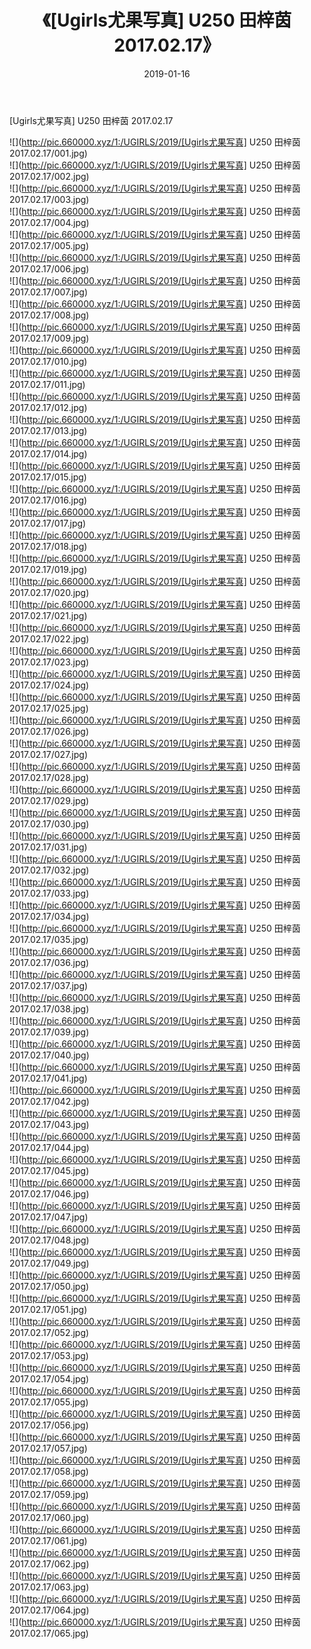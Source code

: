 ﻿---
layout: post
title:  《[Ugirls尤果写真] U250 田梓茵 2017.02.17》
date:   2019-01-16
img: http://pic.660000.xyz/1:/UGIRLS/2019/[Ugirls尤果写真] U250 田梓茵 2017.02.17/000.jpg
categories: [美女, 清纯, 唯美]
---

[Ugirls尤果写真] U250 田梓茵 2017.02.17

 ![](http://pic.660000.xyz/1:/UGIRLS/2019/[Ugirls尤果写真] U250 田梓茵 2017.02.17/001.jpg) <br>![](http://pic.660000.xyz/1:/UGIRLS/2019/[Ugirls尤果写真] U250 田梓茵 2017.02.17/002.jpg) <br>![](http://pic.660000.xyz/1:/UGIRLS/2019/[Ugirls尤果写真] U250 田梓茵 2017.02.17/003.jpg) <br>![](http://pic.660000.xyz/1:/UGIRLS/2019/[Ugirls尤果写真] U250 田梓茵 2017.02.17/004.jpg) <br>![](http://pic.660000.xyz/1:/UGIRLS/2019/[Ugirls尤果写真] U250 田梓茵 2017.02.17/005.jpg) <br>![](http://pic.660000.xyz/1:/UGIRLS/2019/[Ugirls尤果写真] U250 田梓茵 2017.02.17/006.jpg) <br>![](http://pic.660000.xyz/1:/UGIRLS/2019/[Ugirls尤果写真] U250 田梓茵 2017.02.17/007.jpg) <br>![](http://pic.660000.xyz/1:/UGIRLS/2019/[Ugirls尤果写真] U250 田梓茵 2017.02.17/008.jpg) <br>![](http://pic.660000.xyz/1:/UGIRLS/2019/[Ugirls尤果写真] U250 田梓茵 2017.02.17/009.jpg) <br>![](http://pic.660000.xyz/1:/UGIRLS/2019/[Ugirls尤果写真] U250 田梓茵 2017.02.17/010.jpg) <br>![](http://pic.660000.xyz/1:/UGIRLS/2019/[Ugirls尤果写真] U250 田梓茵 2017.02.17/011.jpg) <br>![](http://pic.660000.xyz/1:/UGIRLS/2019/[Ugirls尤果写真] U250 田梓茵 2017.02.17/012.jpg) <br>![](http://pic.660000.xyz/1:/UGIRLS/2019/[Ugirls尤果写真] U250 田梓茵 2017.02.17/013.jpg) <br>![](http://pic.660000.xyz/1:/UGIRLS/2019/[Ugirls尤果写真] U250 田梓茵 2017.02.17/014.jpg) <br>![](http://pic.660000.xyz/1:/UGIRLS/2019/[Ugirls尤果写真] U250 田梓茵 2017.02.17/015.jpg) <br>![](http://pic.660000.xyz/1:/UGIRLS/2019/[Ugirls尤果写真] U250 田梓茵 2017.02.17/016.jpg) <br>![](http://pic.660000.xyz/1:/UGIRLS/2019/[Ugirls尤果写真] U250 田梓茵 2017.02.17/017.jpg) <br>![](http://pic.660000.xyz/1:/UGIRLS/2019/[Ugirls尤果写真] U250 田梓茵 2017.02.17/018.jpg) <br>![](http://pic.660000.xyz/1:/UGIRLS/2019/[Ugirls尤果写真] U250 田梓茵 2017.02.17/019.jpg) <br>![](http://pic.660000.xyz/1:/UGIRLS/2019/[Ugirls尤果写真] U250 田梓茵 2017.02.17/020.jpg) <br>![](http://pic.660000.xyz/1:/UGIRLS/2019/[Ugirls尤果写真] U250 田梓茵 2017.02.17/021.jpg) <br>![](http://pic.660000.xyz/1:/UGIRLS/2019/[Ugirls尤果写真] U250 田梓茵 2017.02.17/022.jpg) <br>![](http://pic.660000.xyz/1:/UGIRLS/2019/[Ugirls尤果写真] U250 田梓茵 2017.02.17/023.jpg) <br>![](http://pic.660000.xyz/1:/UGIRLS/2019/[Ugirls尤果写真] U250 田梓茵 2017.02.17/024.jpg) <br>![](http://pic.660000.xyz/1:/UGIRLS/2019/[Ugirls尤果写真] U250 田梓茵 2017.02.17/025.jpg) <br>![](http://pic.660000.xyz/1:/UGIRLS/2019/[Ugirls尤果写真] U250 田梓茵 2017.02.17/026.jpg) <br>![](http://pic.660000.xyz/1:/UGIRLS/2019/[Ugirls尤果写真] U250 田梓茵 2017.02.17/027.jpg) <br>![](http://pic.660000.xyz/1:/UGIRLS/2019/[Ugirls尤果写真] U250 田梓茵 2017.02.17/028.jpg) <br>![](http://pic.660000.xyz/1:/UGIRLS/2019/[Ugirls尤果写真] U250 田梓茵 2017.02.17/029.jpg) <br>![](http://pic.660000.xyz/1:/UGIRLS/2019/[Ugirls尤果写真] U250 田梓茵 2017.02.17/030.jpg) <br>![](http://pic.660000.xyz/1:/UGIRLS/2019/[Ugirls尤果写真] U250 田梓茵 2017.02.17/031.jpg) <br>![](http://pic.660000.xyz/1:/UGIRLS/2019/[Ugirls尤果写真] U250 田梓茵 2017.02.17/032.jpg) <br>![](http://pic.660000.xyz/1:/UGIRLS/2019/[Ugirls尤果写真] U250 田梓茵 2017.02.17/033.jpg) <br>![](http://pic.660000.xyz/1:/UGIRLS/2019/[Ugirls尤果写真] U250 田梓茵 2017.02.17/034.jpg) <br>![](http://pic.660000.xyz/1:/UGIRLS/2019/[Ugirls尤果写真] U250 田梓茵 2017.02.17/035.jpg) <br>![](http://pic.660000.xyz/1:/UGIRLS/2019/[Ugirls尤果写真] U250 田梓茵 2017.02.17/036.jpg) <br>![](http://pic.660000.xyz/1:/UGIRLS/2019/[Ugirls尤果写真] U250 田梓茵 2017.02.17/037.jpg) <br>![](http://pic.660000.xyz/1:/UGIRLS/2019/[Ugirls尤果写真] U250 田梓茵 2017.02.17/038.jpg) <br>![](http://pic.660000.xyz/1:/UGIRLS/2019/[Ugirls尤果写真] U250 田梓茵 2017.02.17/039.jpg) <br>![](http://pic.660000.xyz/1:/UGIRLS/2019/[Ugirls尤果写真] U250 田梓茵 2017.02.17/040.jpg) <br>![](http://pic.660000.xyz/1:/UGIRLS/2019/[Ugirls尤果写真] U250 田梓茵 2017.02.17/041.jpg) <br>![](http://pic.660000.xyz/1:/UGIRLS/2019/[Ugirls尤果写真] U250 田梓茵 2017.02.17/042.jpg) <br>![](http://pic.660000.xyz/1:/UGIRLS/2019/[Ugirls尤果写真] U250 田梓茵 2017.02.17/043.jpg) <br>![](http://pic.660000.xyz/1:/UGIRLS/2019/[Ugirls尤果写真] U250 田梓茵 2017.02.17/044.jpg) <br>![](http://pic.660000.xyz/1:/UGIRLS/2019/[Ugirls尤果写真] U250 田梓茵 2017.02.17/045.jpg) <br>![](http://pic.660000.xyz/1:/UGIRLS/2019/[Ugirls尤果写真] U250 田梓茵 2017.02.17/046.jpg) <br>![](http://pic.660000.xyz/1:/UGIRLS/2019/[Ugirls尤果写真] U250 田梓茵 2017.02.17/047.jpg) <br>![](http://pic.660000.xyz/1:/UGIRLS/2019/[Ugirls尤果写真] U250 田梓茵 2017.02.17/048.jpg) <br>![](http://pic.660000.xyz/1:/UGIRLS/2019/[Ugirls尤果写真] U250 田梓茵 2017.02.17/049.jpg) <br>![](http://pic.660000.xyz/1:/UGIRLS/2019/[Ugirls尤果写真] U250 田梓茵 2017.02.17/050.jpg) <br>![](http://pic.660000.xyz/1:/UGIRLS/2019/[Ugirls尤果写真] U250 田梓茵 2017.02.17/051.jpg) <br>![](http://pic.660000.xyz/1:/UGIRLS/2019/[Ugirls尤果写真] U250 田梓茵 2017.02.17/052.jpg) <br>![](http://pic.660000.xyz/1:/UGIRLS/2019/[Ugirls尤果写真] U250 田梓茵 2017.02.17/053.jpg) <br>![](http://pic.660000.xyz/1:/UGIRLS/2019/[Ugirls尤果写真] U250 田梓茵 2017.02.17/054.jpg) <br>![](http://pic.660000.xyz/1:/UGIRLS/2019/[Ugirls尤果写真] U250 田梓茵 2017.02.17/055.jpg) <br>![](http://pic.660000.xyz/1:/UGIRLS/2019/[Ugirls尤果写真] U250 田梓茵 2017.02.17/056.jpg) <br>![](http://pic.660000.xyz/1:/UGIRLS/2019/[Ugirls尤果写真] U250 田梓茵 2017.02.17/057.jpg) <br>![](http://pic.660000.xyz/1:/UGIRLS/2019/[Ugirls尤果写真] U250 田梓茵 2017.02.17/058.jpg) <br>![](http://pic.660000.xyz/1:/UGIRLS/2019/[Ugirls尤果写真] U250 田梓茵 2017.02.17/059.jpg) <br>![](http://pic.660000.xyz/1:/UGIRLS/2019/[Ugirls尤果写真] U250 田梓茵 2017.02.17/060.jpg) <br>![](http://pic.660000.xyz/1:/UGIRLS/2019/[Ugirls尤果写真] U250 田梓茵 2017.02.17/061.jpg) <br>![](http://pic.660000.xyz/1:/UGIRLS/2019/[Ugirls尤果写真] U250 田梓茵 2017.02.17/062.jpg) <br>![](http://pic.660000.xyz/1:/UGIRLS/2019/[Ugirls尤果写真] U250 田梓茵 2017.02.17/063.jpg) <br>![](http://pic.660000.xyz/1:/UGIRLS/2019/[Ugirls尤果写真] U250 田梓茵 2017.02.17/064.jpg) <br>![](http://pic.660000.xyz/1:/UGIRLS/2019/[Ugirls尤果写真] U250 田梓茵 2017.02.17/065.jpg) <br>